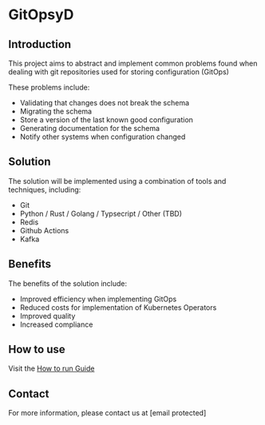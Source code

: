 # GitOpsyD 

## Introduction

This project aims to abstract and implement common problems found when dealing with git repositories used for storing configuration (GitOps)

These problems include:

* Validating that changes does not break the schema
* Migrating the schema
* Store a version of the last known good configuration
* Generating documentation for the schema
* Notify other systems when configuration changed

## Solution

The solution will be implemented using a combination of tools and techniques, including:

* Git
* Python / Rust / Golang / Typsecript / Other (TBD)
* Redis
* Github Actions
* Kafka

## Benefits

The benefits of the solution include:

* Improved efficiency when implementing GitOps
* Reduced costs for implementation of Kubernetes Operators
* Improved quality
* Increased compliance

## How to use

Visit the [How to run Guide](#)


## Contact

For more information, please contact us at [email protected]
